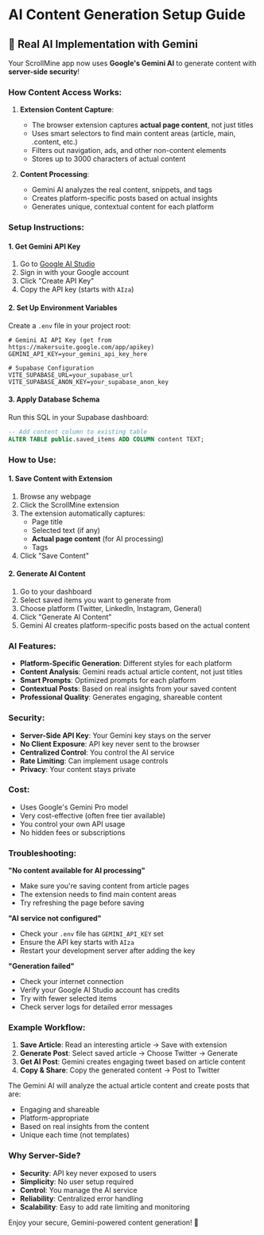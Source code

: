 # AI Content Generation Setup Guide

## 🤖 Real AI Implementation with Gemini

Your ScrollMine app now uses **Google's Gemini AI** to generate content with **server-side security**!

### **How Content Access Works:**

1. **Extension Content Capture**: 
   - The browser extension captures **actual page content**, not just titles
   - Uses smart selectors to find main content areas (article, main, .content, etc.)
   - Filters out navigation, ads, and other non-content elements
   - Stores up to 3000 characters of actual content

2. **Content Processing**:
   - Gemini AI analyzes the real content, snippets, and tags
   - Creates platform-specific posts based on actual insights
   - Generates unique, contextual content for each platform

### **Setup Instructions:**

#### **1. Get Gemini API Key**
1. Go to [Google AI Studio](https://makersuite.google.com/app/apikey)
2. Sign in with your Google account
3. Click "Create API Key"
4. Copy the API key (starts with `AIza`)

#### **2. Set Up Environment Variables**
Create a `.env` file in your project root:
```env
# Gemini AI API Key (get from https://makersuite.google.com/app/apikey)
GEMINI_API_KEY=your_gemini_api_key_here

# Supabase Configuration
VITE_SUPABASE_URL=your_supabase_url
VITE_SUPABASE_ANON_KEY=your_supabase_anon_key
```

#### **3. Apply Database Schema**
Run this SQL in your Supabase dashboard:
```sql
-- Add content column to existing table
ALTER TABLE public.saved_items ADD COLUMN content TEXT;
```

### **How to Use:**

#### **1. Save Content with Extension**
1. Browse any webpage
2. Click the ScrollMine extension
3. The extension automatically captures:
   - Page title
   - Selected text (if any)
   - **Actual page content** (for AI processing)
   - Tags
4. Click "Save Content"

#### **2. Generate AI Content**
1. Go to your dashboard
2. Select saved items you want to generate from
3. Choose platform (Twitter, LinkedIn, Instagram, General)
4. Click "Generate AI Content"
5. Gemini AI creates platform-specific posts based on the actual content

### **AI Features:**

- **Platform-Specific Generation**: Different styles for each platform
- **Content Analysis**: Gemini reads actual article content, not just titles
- **Smart Prompts**: Optimized prompts for each platform
- **Contextual Posts**: Based on real insights from your saved content
- **Professional Quality**: Generates engaging, shareable content

### **Security:**

- **Server-Side API Key**: Your Gemini key stays on the server
- **No Client Exposure**: API key never sent to the browser
- **Centralized Control**: You control the AI service
- **Rate Limiting**: Can implement usage controls
- **Privacy**: Your content stays private

### **Cost:**

- Uses Google's Gemini Pro model
- Very cost-effective (often free tier available)
- You control your own API usage
- No hidden fees or subscriptions

### **Troubleshooting:**

**"No content available for AI processing"**
- Make sure you're saving content from article pages
- The extension needs to find main content areas
- Try refreshing the page before saving

**"AI service not configured"**
- Check your `.env` file has `GEMINI_API_KEY` set
- Ensure the API key starts with `AIza`
- Restart your development server after adding the key

**"Generation failed"**
- Check your internet connection
- Verify your Google AI Studio account has credits
- Try with fewer selected items
- Check server logs for detailed error messages

### **Example Workflow:**

1. **Save Article**: Read an interesting article → Save with extension
2. **Generate Post**: Select saved article → Choose Twitter → Generate
3. **Get AI Post**: Gemini creates engaging tweet based on article content
4. **Copy & Share**: Copy the generated content → Post to Twitter

The Gemini AI will analyze the actual article content and create posts that are:
- Engaging and shareable
- Platform-appropriate
- Based on real insights from the content
- Unique each time (not templates)

### **Why Server-Side?**

- **Security**: API key never exposed to users
- **Simplicity**: No user setup required
- **Control**: You manage the AI service
- **Reliability**: Centralized error handling
- **Scalability**: Easy to add rate limiting and monitoring

Enjoy your secure, Gemini-powered content generation! 🚀
